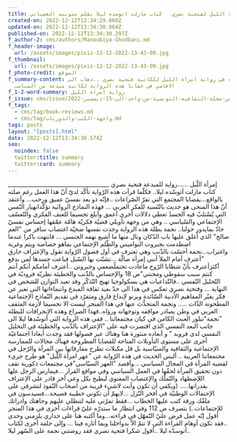 ```yaml
---
title: رواية امراة الليل لفتحية نصري   كتاب مازلت اتوسده ليلا بقلم منوبيه الغضباني
created-on: 2022-12-12T13:34:29.860Z
updated-on: 2022-12-12T13:34:30.064Z
published-on: 2022-12-12T13:34:30.297Z
f_author-2: cms/authors/Manoubiya-Ghodbani.md
f_header-image:
  url: /assets/images/pixiz-12-12-2022-13-43-09.jpg
f_thumbnail:
  url: /assets/images/pixiz-12-12-2022-13-43-09.jpg
f_photo-credit: الموقع
f_summary-content: قراءه في رواية امراة الليل للكاتبة فتحية نصري ..ذهاب الى
  الاقاصي في خفايا هذه الرواية لكاتبة مبدعة من السباسب
f_1-2-word-summary: رواية امراة الليل
f_issue: cms/issue/العدد-الخامس-من-مجلة-الثقافيه-التونسية-من-واحد-الى-15-ديسمبر-2022.md
f_tags:
  - cms/tag/book-reviews.md
  - cms/tag/واجهة-الكتب-والدوريات.md
tags: posts
layout: "[posts].html"
date: 2022-12-12T13:34:30.574Z
seo:
  noindex: false
  twitter:title: summary
  twitter:card: summary
---
```

إمرأة اللّيل ......رواية للمبدعة فتحية نصري ____________________________________ كتاب مازلت أتوسّده ليلا.. فكلّما قرأت هذه الرّواية تأكّد لديّ أنّ هذا العمل رغم صلته بالواقع...بقضايا المجتمع التي تقرّ الصّراعات ..فإنّه ذو بعد نفسيّ عميق ورحب... وأعتقد أنّ هذا المنحى هو حديث بالنّسبة للفكر العربي ... فهذه النماذج الروائية تؤكّدانهيار النّفس التي يّسْتلبّ فيه الجسدُ تعطي دلالات أخرى أعمق وأبلغ تجسيما للعنف الفكري والتّعسّف الإجتماعي والسّياسي .. وهي من وجهة تأويلي قضيّة فكريّة هامّة عمّقها إحساس نفسيّ حادّ بمايدور  حولنا.. نجمة بطلة هذه الرواية وجدت نفسها ضحيّة اغتصاب سافر من "العم صالح" الذي أغلق عليها باب الدّكان ونال منها ما أشبع نهمه الجنسي ... فانتهت باكرا عندما اصطدمت بجبروت النواميس والظّلم الإجتماعي بماهو خصاصة ويتم وغربة واغتراب...نجمة أحسّت بالذّنب وهي تعترف في أول فصول الرّواية تقول والإعتراف حارق "أعترف أمام الملأ أنني إمرأة ضالّة ...تشتّت بها السّبل فباعت جسدها لمن يدفع أكثرَأعترف بأنّ شظايا الرّوح ماعادت تحتملُضعفي وجبروتي ..أعترف أمامكم أنكم أنتم كنتم سبب سقوطي ومحنتي"ص 18 والإحساس بالذّنب والخطيئة نظريّة فروديّة في التّحليل النّفسي ..فالتّداعيات هي بسكولوجيا تهيج التّذكّر وقد تعيد التوازن للشخص في النهاية ... وفتحية نصري تعكس في هذا الى حدّ بعيد ثقافة المبدع وانتماءاتها التي تعبر عن فكر يغيّر المفاهيم الأدبية السّائدة ويرنو لإبداع فارق ومتفرّد في تقديم النّماذج الإجتماعية المطحونة الذّات ..... ونجمة المتحدُّث عنها في هذا المنجز ليست الا تجسيما لأزمة المثقف العربي في وطن يصادر مواقفه وتوجهاته ورؤاه..فهذا الصراع وهذه الإنحرافات للبطلة "نجمة"تبلور العبث الكامن في كيان مجتمعاتنا .. ففي هذه الرواية التي أتوسّدها ليلا الى جانب البعد النفسي الذي اقتصرت فيه على "الإعتراف بالذّنب والخطيئة في التحليل النفسي لدى فرويد " و أبعاده منثورة هنا وهناك عبر فصولها فقد وجدت أبعادا اجتماعيّة أخرى على مستوى التأويلات المتاحة للقضايا المطروحة فهناك مجالات للممارسة الإجتماعية والثقافية والسيّاسية بل قل مكبلات تطرح مفارقاتها بين المرأة والرّجل في مجتمعاتنا العربية .. أليس الحديث في هذه الرّواية عن "عهر امرأة اللّيل" هو طرح جريء لقضية المرأة في المجال السياسي ...وأقصد "العهر السيّاسي"في مجتمعات ذكورية تقف دون تحقيق المرأة لحقّها في العمل السياسي وفي مواقع القرار ...فيمارس الرجل علها اللإضطهاد والتّملّك والإغتصاب المعنوي ليطيح بكل وعي آخر قادر على الإعتراف بقدراتها..... (ويكفي أن تكون وأنت لاشيء قريبة من اصحاب النّفوذ لتشرفي على الإحتفالات الوطنيّة في أفخر النّزل ...لايهمّ أن تكوني خطيبة فصيحة...فسيدسون في ملفّك ورقة كتب عليها الخطاب ...فقط تمرّني عليه لتنطلي عليهم وجاهتك وادراتك للإجتماعات..) بتصرف ص 112 وفي انتظار ما ستدرّه عليّ قراءات أخرى في هذا المنجز  أقول إنّه عمل  فرض عليّ التّمهّل في قراءته...وما أكتبه هنا على جداري يلزمني وحدي ..فقد تكون أوهام القراءة التي لا تتمّ الاّ بدواخلنا وبما أثاره فينا ... وإلى حلقة أخرى لكتاب أتوسدّه ليلا ..أقول شكرا فتحية نصري فقد روضتني  نجمة  على السّهر ليلا..